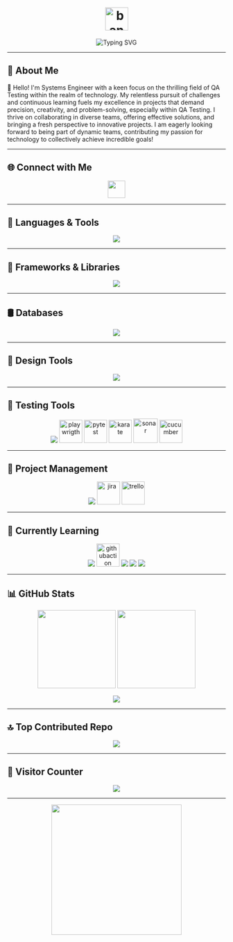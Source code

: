 <h1 align="center">
 <img src="https://drive.google.com/uc?export=view&id=1uNH8RwCnLlOE8AGFs6oQJul4KikIoLc-" width="53" alt="banner" />
</h1>

<p align="center">
  <img src="https://readme-typing-svg.demolab.com?font=Fira+Code&size=24&pause=1000&color=F700C4&center=true&vCenter=true&width=600&lines=QA+Tester+%7C+Systems+Engineer+%F0%9F%92%BB;Always+Learning+%F0%9F%8C%9F;Passionate+about+Tech+%F0%9F%92%BB" alt="Typing SVG" />
</p>

---

## 💼 About Me
💫 Hello! I'm Systems Engineer with a keen focus on the thrilling field of QA Testing within the realm of technology. My relentless pursuit of challenges and continuous learning fuels my excellence in projects that demand precision, creativity, and problem-solving, especially within QA Testing. I thrive on collaborating in diverse teams, offering effective solutions, and bringing a fresh perspective to innovative projects. I am eagerly looking forward to being part of dynamic teams, contributing my passion for technology to collectively achieve incredible goals!

---

## 🌐 Connect with Me
<p align="center">
  <a href="https://linkedin.com/in/valentina-arias-9924742a6">
    <img src="https://skillicons.dev/icons?i=linkedin" height="40"/>
  </a>
</p>

---

## 🧠 Languages & Tools
<p align="center">
  <img src="https://skillicons.dev/icons?i=js,python,r,vagrant" />
</p>

---

## 🧰 Frameworks & Libraries
<p align="center">
  <img src="https://skillicons.dev/icons?i=vue,tailwind,bootstrap,jquery,figma" />
</p>

---

## 🛢️ Databases
<p align="center">
  <img src="https://skillicons.dev/icons?i=mysql,sqlite" />
</p>

---

## 🎨 Design Tools
<p align="center">
  <img src="https://skillicons.dev/icons?i=figma,photoshop,canva" />
</p>

---

## 🧪 Testing Tools
<p align="center">
  <img src="https://skillicons.dev/icons?i=postman" />
  <img src="https://drive.google.com/uc?export=view&id=1kIrqUL8DyL4o8iwrz7DxyRLxvCT4D1Wg" width="53" alt="playwrigth" />
  <img src="https://drive.google.com/uc?export=view&id=1uibgon0uLcOCtDlbRWrihyYClLFl1n17" width="53" alt="pytest" />
  <img src="https://drive.google.com/uc?export=view&id=1X9Lo3QSKNHkyAhU5sNVVXXkCUSSMrKlu" width="53" alt="karate" />
  <img src="https://drive.google.com/uc?export=view&id=13dig4UY4I9DJQeSdJCApYAw1K3BP_jaf" width="56" alt="sonar" />
  <img src="https://drive.google.com/uc?export=view&id=1J7DFr1SG0TpD8McOO0foE5EXpCDv3KSD" width="53" alt="cucumber" />
</p>

---

## 📁 Project Management
<p align="center">
  <img src="https://skillicons.dev/icons?i=notion,trello,jira" />
  <img src="https://drive.google.com/uc?export=view&id=1ZRgYez2OZkam-qWog7bmlPBMG2AbTGzA" width="53" alt="jira" />
  <img src="https://drive.google.com/uc?export=view&id=1Q_xMQAiADpumD6OYEriNG9winsVQR2v8" width="53" alt="trello" />
</p>

---

## 🚀 Currently Learning
<p align="center">
  <img src="https://skillicons.dev/icons?i=docker,azure,gitlab" />
  <img src="https://drive.google.com/uc?export=view&id=1SF4agnS-cg7lvhj0pG4JmVaHmb_1YArv" width="53" alt="githubaction" />
  <img src="https://img.shields.io/badge/Selenium-43B02A?style=for-the-badge&logo=Selenium&logoColor=white" />
  <img src="https://img.shields.io/badge/Cypress-17202C?style=for-the-badge&logo=cypress&logoColor=white" />
  <img src="https://img.shields.io/badge/JMeter-3670A0?style=for-the-badge&logo=jmeter&logoColor=ffdd54" />
</p>

---

## 📊 GitHub Stats
<p align="center">
  <img src="https://github-readme-stats.vercel.app/api?username=valentina-29&show_icons=true&theme=radical&rank_icon=github&include_all_commits=true" height="180"/>
  <img src="https://github-readme-streak-stats.herokuapp.com/?user=valentina-29&theme=radical" height="180"/>
</p>

<p align="center">
  <img src="https://github-readme-stats.vercel.app/api/top-langs/?username=valentina-29&layout=compact&theme=radical" />
</p>

---

## 🔝 Top Contributed Repo
<p align="center">
  <img src="https://github-contributor-stats.vercel.app/api?username=valentina-29&limit=5&theme=radical&combine_all_yearly_contributions=true" />
</p>

---

## 👀 Visitor Counter
<p align="center">
  <img src="https://visitcount.itsvg.in/api?id=valentina-29&icon=0&color=8&pretty=true" />
</p>

---

<p align="center">
  <img src="https://media.giphy.com/media/f3iwJFOVOwuy7K6FFw/giphy.gif" width="300" />
</p>

<!-- Crafted with ❤️ using GPRM (https://gprm.itsvg.in) -->

